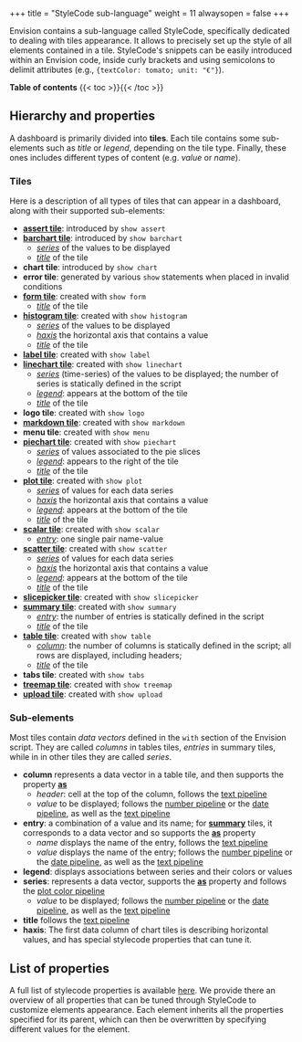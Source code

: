 +++
title = "StyleCode sub-language"
weight = 11
alwaysopen = false
+++

Envision contains a sub-language called StyleCode, specifically dedicated to dealing with tiles appearance. It allows to precisely set up the style of all elements contained in a tile. StyleCode's snippets can be easily introduced within an Envision code, inside curly brackets and using semicolons to delimit attributes (e.g., `{textColor: tomato; unit: "€"}`).
<!-- 2019-03-20 Mixins are not in prod 
Furthermore, There is a possibility to define custom templates, so called  mixins.  Mixins are identified by an at sign (e.g., `@financial`).
-->

**Table of contents**
{{< toc >}}{{< /toc >}}

## Hierarchy and properties

A dashboard is primarily divided into **tiles**. Each tile contains some sub-elements such as *title* or *legend*, depending on the tile type. Finally, these ones includes different types of content (e.g. *value* or *name*).

### Tiles

Here is a description of all types of tiles that can appear in a dashboard, along with their supported sub-elements:

* [**assert tile**](/reference/abc/assert): introduced by `show assert`
* [**barchart tile**](/reference/abc/barchart): introduced by `show barchart`
  * [*series*](#sub-elements) of the values to be displayed
  * [*title*](#sub-elements) of the tile
* **chart tile**: introduced by `show chart`
* **error tile**: generated by various `show` statements when placed in invalid conditions
* [**form tile**](/reference/def/form): created with `show form`
  * [*title*](#sub-elements) of the tile
* [**histogram tile**](/reference/ghi/histogram): created with `show histogram`
  * [*series*](#sub-elements) of the values to be displayed
  * [*haxis*](#sub-elements) the horizontal axis that contains a value
  * [*title*](#sub-elements) of the tile
* [**label tile**](/reference/jkl/label): created with `show label`
* [**linechart tile**](/reference/jkl/linechart): created with `show linechart`
  * [*series*](#sub-elements) (time-series) of the values to be displayed; the number of series is statically defined in the script
  * [*legend*](#sub-elements): appears at the bottom of the tile
  * [*title*](#sub-elements) of the tile
* **logo tile**: created with `show logo`
* [**markdown tile**](/reference/mno/markdown): created with `show markdown`
* **menu tile**: created with `show menu`
* [**piechart tile**](/reference/pqr/piechart): created with `show piechart`
  * [*series*](#sub-elements) of values associated to the pie slices
  * [*legend*](#sub-elements): appears to the right of the tile
  * [*title*](#sub-elements) of the tile
* [**plot tile**](/reference/pqr/plot): created with `show plot`
  * [*series*](#sub-elements) of values for each data series
  * [*haxis*](#sub-elements) the horizontal axis that contains a value
  * [*legend*](#sub-elements): appears at the bottom of the tile
  * [*title*](#sub-elements) of the tile
* [**scalar tile**](/reference/stu/scalar): created with `show scalar`
  * [*entry*](#summary-tile): one single pair name-value
* [**scatter tile**](/reference/stu/scatter): created with `show scatter`
  * [*series*](#sub-elements) of values for each data series
  * [*haxis*](#sub-elements) the horizontal axis that contains a value
  * [*legend*](#sub-elements): appears at the bottom of the tile
  * [*title*](#sub-elements) of the tile
* [**slicepicker tile**](/reference/stu/slicepicker): created with `show slicepicker`
* [**summary tile**](/reference/stu/summary): created with `show summary`
  * [*entry*](#summary-tile): the number of entries is statically defined in the script 
  * [*title*](#sub-elements) of the tile
* [**table tile**](/reference/stu/table): created with `show table`
  * [*column*](#sub-elements): the number of columns is statically defined in the script; all rows are displayed, including headers;
   <!-- and **totals** lines;  -->
  * [*title*](#sub-elements) of the tile
* **tabs tile**: created with `show tabs`
* [**treemap tile**](/reference/stu/treemap): created with `show treemap`
* [**upload tile**](/reference/stu/upload): created with `show upload`

 <!-- (dynamically determined during script execution) -->

### Sub-elements

Most tiles contain *data vectors* defined in the `with` section of the Envision script. They are called _columns_ in tables tiles, _entries_ in summary tiles,  while in in other tiles they are called _series_.

* **column** represents a data vector in a table tile, and then supports the property [**as**](#dashboard-layout)
  * *header*: cell at the top of the column, follows the [text pipeline](#text)
  <!-- * *total*: cell at the bottom of the column, containing the calculated total; follows the [number pipeline](#numbers) or the [date pipeline](), as well as the [text pipeline](#text) -->
  * *value* to be displayed; follows the [number pipeline](#numbers) or the [date pipeline](#date), as well as the [text pipeline](#text)
* **entry**: a combination of a value and its name; for [**summary**](#summary-element) tiles, it corresponds to a data vector and so supports the [**as**](#dashboard-layout) property
  * *name* displays the name of the entry, follows the [text pipeline](#text)
  * *value* displays the name of the entry; follows the [number pipeline](#numbers) or the [date pipeline](#date), as well as the [text pipeline](#text)
* **legend**: displays associations between series and their colors or values
* **series**: represents a data vector, supports the [**as**](#dashboard-layout) property and follows the [plot color pipeline](#plot-color)
  * *value* to be displayed; follows the [number pipeline](#numbers) or the [date pipeline](#date), as well as the [text pipeline](#text)
* **title** follows the [text pipeline](#text)
* **haxis**: The first data column of chart tiles is describing horizontal values, and has special stylecode properties that can tune it.


## List of properties

A full list of stylecode properties is available [here](/specifications/stylecode/properties).
We provide there an overview of all properties that can be tuned through StyleCode to customize elements appearance.
Each element inherits all the properties specified for its parent, which can then be overwritten by specifying different values for the element.

